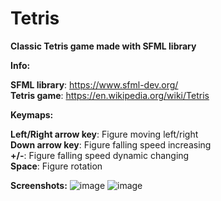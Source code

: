 # Tetris
**Classic Tetris game made with SFML library**

**Info:**

**SFML library**: https://www.sfml-dev.org/                      
**Tetris game**: https://en.wikipedia.org/wiki/Tetris

**Keymaps:**

**Left/Right arrow key**: Figure moving left/right                            
**Down arrow key**: Figure falling speed increasing                              
**+/-**: Figure falling speed dynamic changing                      
**Space**: Figure rotation

**Screenshots:**
![image](https://user-images.githubusercontent.com/31659985/109648348-f3ff9180-7b73-11eb-9879-5aa820907bfa.png)
![image](https://user-images.githubusercontent.com/31659985/109648428-0a0d5200-7b74-11eb-9dbe-65fd7a2c9f5e.png)
